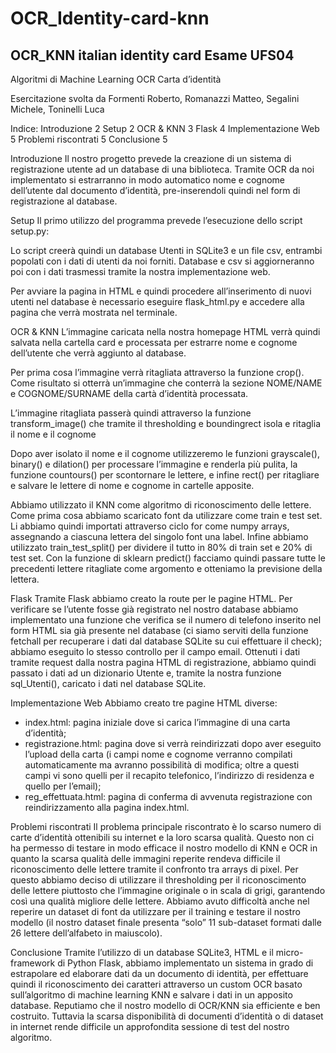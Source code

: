# OCR_Identity-card-knn
OCR_KNN italian identity card
Esame UFS04
- 
Algoritmi di Machine Learning
OCR Carta d’identità

Esercitazione svolta da Formenti Roberto, Romanazzi Matteo, Segalini Michele, Toninelli Luca


Indice:
Introduzione	2
Setup	2
OCR & KNN	3
Flask	4
Implementazione Web	5
Problemi riscontrati	5
Conclusione	5









Introduzione
Il nostro progetto prevede la creazione di un sistema di registrazione utente ad un database di una biblioteca. Tramite OCR da noi implementato si estrarranno in modo automatico nome e cognome dell’utente dal documento d’identità, pre-inserendoli quindi nel form di registrazione al database.


Setup
Il primo utilizzo del programma prevede l’esecuzione dello script setup.py:
 

Lo script creerà quindi un database Utenti in SQLite3 e un file csv, entrambi popolati con i dati di utenti da noi forniti. Database e csv si aggiorneranno poi con i dati trasmessi tramite la nostra implementazione web.
 

Per avviare la pagina in HTML e quindi procedere all’inserimento di nuovi utenti nel database è necessario eseguire flask_html.py e accedere alla pagina che verrà mostrata nel terminale.
 

OCR & KNN
L’immagine caricata nella nostra homepage HTML verrà quindi salvata nella cartella card e processata per estrarre nome e cognome dell’utente che verrà aggiunto al database.

Per prima cosa l’immagine verrà ritagliata attraverso la funzione crop(). Come risultato si otterrà un’immagine che conterrà la sezione NOME/NAME e COGNOME/SURNAME della cartà d’identità processata.

  

L’immagine ritagliata passerà quindi attraverso la funzione transform_image()
che tramite il thresholding e boundingrect isola e ritaglia il nome e il cognome

  

Dopo aver isolato il nome e il cognome utilizzeremo le funzioni grayscale(), binary() e dilation() per processare l’immagine e renderla più pulita, la funzione countours() per scontornare le lettere, e infine rect() per ritagliare e salvare le lettere di nome e cognome in cartelle apposite.

  


Abbiamo utilizzato il KNN come algoritmo di riconoscimento delle lettere.
Come prima cosa abbiamo scaricato font da utilizzare come train e test set. Li abbiamo quindi importati attraverso ciclo for come numpy arrays, assegnando a ciascuna lettera del singolo font una label. Infine abbiamo utilizzato train_test_split() per dividere il tutto in 80% di train set e 20% di test set. Con la funzione di sklearn predict() facciamo quindi passare tutte le precedenti lettere ritagliate come argomento e otteniamo la previsione della lettera.


Flask
Tramite Flask abbiamo creato la route per le pagine HTML.
Per verificare se l’utente fosse già registrato nel nostro database abbiamo implementato una funzione che verifica se il numero di telefono inserito nel form HTML sia già presente nel database (ci siamo serviti della funzione fetchall per recuperare i dati dal database SQLite su cui effettuare il check); abbiamo eseguito lo stesso controllo per il campo email. Ottenuti i dati tramite request dalla nostra pagina HTML di registrazione, abbiamo quindi passato i dati ad un dizionario Utente e, tramite la nostra funzione sql_Utenti(), caricato i dati nel database SQLite.


Implementazione Web
Abbiamo creato tre pagine HTML diverse: 
-	index.html: pagina iniziale dove si carica l’immagine di una carta d’identità;
-	registrazione.html: pagina dove si verrà reindirizzati dopo aver eseguito l’upload della carta (i campi nome e cognome verranno compilati automaticamente ma avranno possibilità di modifica; oltre a questi campi vi sono quelli per il recapito telefonico, l’indirizzo di residenza e quello per l’email);
-	reg_effettuata.html: pagina di conferma di avvenuta registrazione con reindirizzamento alla pagina index.html.


Problemi riscontrati
Il problema principale riscontrato è lo scarso numero di carte d’identità ottenibili su internet e la loro scarsa qualità. Questo non ci ha permesso di testare in modo efficace il nostro modello di KNN e OCR in quanto la scarsa qualità delle immagini reperite rendeva difficile il riconoscimento delle lettere tramite il confronto tra arrays di pixel. Per questo abbiamo deciso di utilizzare il thresholding per il riconoscimento delle lettere piuttosto che l’immagine originale o in scala di grigi, garantendo così una qualità migliore delle lettere. Abbiamo avuto difficoltà anche nel reperire un dataset di font da utilizzare per il training e testare il nostro modello (il nostro dataset finale presenta “solo” 11 sub-dataset formati dalle 26 lettere dell’alfabeto in maiuscolo). 

Conclusione
Tramite l’utilizzo di un database SQLite3, HTML e il micro-framework di Python Flask, abbiamo implementato un sistema in grado di estrapolare ed elaborare dati da un documento di identità, per effettuare quindi il riconoscimento dei caratteri attraverso un custom OCR basato sull’algoritmo di machine learning KNN e salvare i dati in un apposito database.
Reputiamo che il nostro modello di OCR/KNN sia efficiente e ben costruito. Tuttavia la scarsa disponibilità di documenti d’identità o di dataset in internet rende difficile un approfondita sessione di test del nostro algoritmo.
